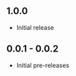 <!-- https://developers.home-assistant.io/docs/add-ons/presentation#keeping-a-changelog -->

## 1.0.0

- Initial release

## 0.0.1 - 0.0.2

- Initial pre-releases
